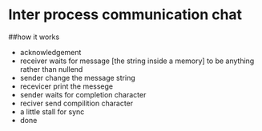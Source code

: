 # Inter process communication chat 

##how it works
* acknowledgement
* receiver waits for message [the string inside a memory] to be anything rather than nullend
* sender change the message string
* recevicer print the messege
* sender waits for completion character
* reciver send compilition character
* a little stall for sync
* done
